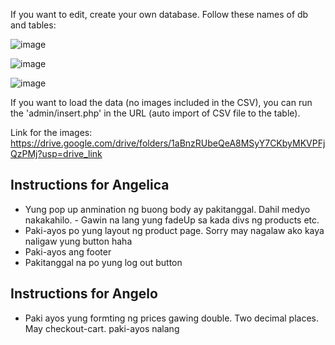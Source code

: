 If you want to edit, create your own database. Follow these names of db and tables:

![image](https://github.com/AngelicaManliguez/Dynamic_E-Commerce/assets/142378544/cd93e73a-1778-42b8-8afb-c4fae8ad40f3)

![image](https://github.com/AngelicaManliguez/Dynamic_E-Commerce/assets/142378544/ab7ac930-7735-4dca-8ec6-cbe4f4b433ce)

![image](https://github.com/AngelicaManliguez/Dynamic_E-Commerce/assets/142378544/d1c71d51-b0f1-4b5a-ad56-fea9f246782e)


If you want to load the data (no images included in the CSV), you can run the 'admin/insert.php' in the URL (auto import of CSV file to the table).

Link for the images: https://drive.google.com/drive/folders/1aBnzRUbeQeA8MSyY7CKbyMKVPFjQzPMj?usp=drive_link


## Instructions for Angelica 

- Yung pop up anmination ng buong body ay pakitanggal.  Dahil medyo nakakahilo. - Gawin na lang yung fadeUp sa kada divs ng products etc.
- Paki-ayos po yung layout ng product page. Sorry may nagalaw ako kaya naligaw yung button haha
- Paki-ayos ang footer
- Pakitanggal na po yung log out button




## Instructions for Angelo

- Paki ayos yung formting ng prices gawing double. Two decimal places. May checkout-cart. paki-ayos nalang







